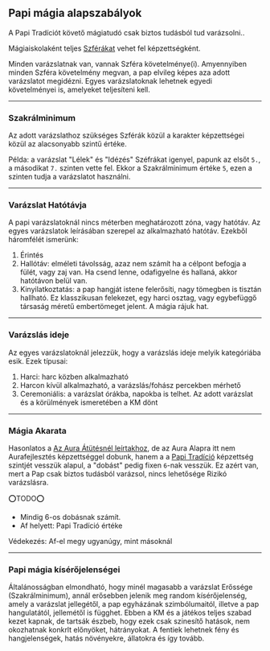 ## Papi mágia alapszabályok

A Papi Tradíciót követő mágiatudó csak biztos tudásból tud varázsolni..

Mágiaiskolaként teljes [Szférákat](096_magikus_szferak_arkanumok.md) vehet fel képzettségként.

Minden varázslatnak van, vannak Szféra követelménye(i). Amyennyiben minden Szféra követelmény megvan, a pap elvileg képes aza adott varázslatot megidézni. Egyes varázslatoknak lehetnek egyedi követelményei is, amelyeket teljesíteni kell.

---
### Szakrálminimum

Az adott varázslathoz szükséges Szférák közül a karakter képzettségei közül az alacsonyabb szintű értéke.

Példa: a varázslat "Lélek" és "Idézés" Széfrákat igenyel, papunk az elsőt `5.`, a másodikat `7.` szinten vette fel. Ekkor a Szakrálminimum értéke `5`, ezen a szinten tudja a varázslatot használni.

---
### Varázslat Hatótávja

A papi varázslatoknál nincs méterben meghatározott zóna, vagy hatótáv. Az egyes varázslatok leírásában szerepel az alkalmazható hatótáv. Ezekből háromfélét ismerünk:

1. Érintés
2. Hallótáv: elméleti távolsság, azaz nem számít ha a célpont befogja a fülét, vagy zaj van. Ha csend lenne, odafigyelne és hallaná, akkor hatótávon belül van.
3. Kinyilatkoztatás: a pap hangját istene felerősíti, nagy tömegben is tisztán hallható. Ez klasszikusan felekezet, egy harci osztag, vagy egybefüggő társaság méretű embertömeget jelent. A mágia rájuk hat.

---
### Varázslás ideje

Az egyes varázslatoknál jelezzük, hogy a varázslás ideje melyik kategóriába esik. Ezek típusai:

1. Harci: harc közben alkalmazható
2. Harcon kívül alkalmazható, a varázslás/fohász percekben mérhető
3. Ceremoniális: a varázslat órákba, napokba is telhet. Az adott varázslat és a körülmények ismeretében a KM dönt


---
### Mágia Akarata

Hasonlatos a [Az Aura Átütésnél leírtakhoz](094_aura_atutes_magiaellenallas.md), de az Aura Alapra itt nem Aurafejlesztés képzettséggel dobunk, hanem a a [Papi Tradíció](052_00_papi_tradiciok.md) képzettség szintjét vesszük alapul, a "dobást" pedig fixen `6`-nak vesszük. Ez azért van, mert a Pap csak biztos tudásból varázsol, nincs lehetősége Rizikó varázslásra.



⭕TODO⭕

- Mindig 6-os dobásnak számít.
- Af helyett: Papi Tradíció értéke

Védekezés: Af-el megy ugyanúgy, mint másoknál

---
### Papi mágia kísérőjelenségei

Általánosságban elmondható, hogy minél magasabb a varázslat Erőssége (Szakrálminimum), annál erősebben jelenik meg random kísérőjelenség, amely a varázslat jellegétől, a pap egyházának szimbólumaitól, illetve a pap hangulatától, jellemétől is függhet. Ebben a KM és a játékos teljes szabad kezet kapnak, de tartsák észbeb, hogy ezek csak szinesítő hatások, nem okozhatnak konkrlt előnyöket, hátrányokat. A fentiek lehetnek fény és hangjelenségek, hatás növényekre, állatokra és így tovább.


